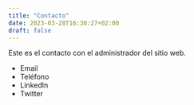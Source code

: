 ```yaml
---
title: "Contacto"
date: 2023-03-28T16:30:27+02:00
draft: false
---
```


Este es el contacto con el administrador del sitio web.

- Email
- Teléfono
- LinkedIn
- Twitter